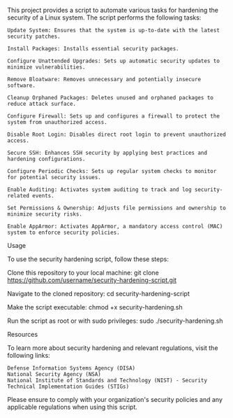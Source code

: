 This project provides a script to automate various tasks for hardening the security of a Linux system. The script performs the following tasks:

    Update System: Ensures that the system is up-to-date with the latest security patches.
    
    Install Packages: Installs essential security packages.
    
    Configure Unattended Upgrades: Sets up automatic security updates to minimize vulnerabilities.
    
    Remove Bloatware: Removes unnecessary and potentially insecure software.
    
    Cleanup Orphaned Packages: Deletes unused and orphaned packages to reduce attack surface.
    
    Configure Firewall: Sets up and configures a firewall to protect the system from unauthorized access.
    
    Disable Root Login: Disables direct root login to prevent unauthorized access.
    
    Secure SSH: Enhances SSH security by applying best practices and hardening configurations.
    
    Configure Periodic Checks: Sets up regular system checks to monitor for potential security issues.
    
    Enable Auditing: Activates system auditing to track and log security-related events.
    
    Set Permissions & Ownership: Adjusts file permissions and ownership to minimize security risks.
    
    Enable AppArmor: Activates AppArmor, a mandatory access control (MAC) system to enforce security policies.
    

Usage

To use the security hardening script, follow these steps:

Clone this repository to your local machine: git clone https://github.com/username/security-hardening-script.git

Navigate to the cloned repository: cd security-hardening-script

Make the script executable: chmod +x security-hardening.sh

Run the script as root or with sudo privileges: sudo ./security-hardening.sh


Resources

To learn more about security hardening and relevant regulations, visit the following links:

    Defense Information Systems Agency (DISA)
    National Security Agency (NSA)
    National Institute of Standards and Technology (NIST) - Security Technical Implementation Guides (STIGs)

Please ensure to comply with your organization's security policies and any applicable regulations when using this script.
